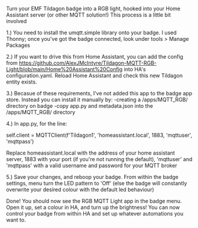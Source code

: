 Turn your EMF Tildagon badge into a RGB light, hooked into your Home Assistant server (or other MQTT solution!) 
This process is a little bit involved

1.) You need to install the umqtt.simple library onto your badge. I used Thonny; once you've got the badge connected, look under tools > Manage Packages

2.) If you want to drive this from Home Assistant, you can add the config from https://github.com/AlexJMcIntyre/Tildagon-MQTT-RGB-Light/blob/main/Home%20Assistant%20Config into HA's configuration.yaml. Reload Home Assistant and check this new Tildagon entity exists. 

3.) Becasue of these requirements, I've not added this app to the badge app store. Instead you can install it manually by:
	 -creating a /apps/MQTT_RGB/ directory on badge 
	 -copy app.py and metadata.json into the /apps/MQTT_RGB/ directory

4.) In app.py, for the line:

self.client = MQTTClient(f'Tildagon1', 'homeassistant.local', 1883, 'mqttuser', 'mqttpass')

Replace homeassistant.local with the address of your home assistant server, 1883 with your port (if you're not running the default), 'mqttuser' and 'mqttpass' with a valid username and password for your MQTT broker
 
5.) Save your changes, and reboop your badge. From within the badge settings, menu turn the LED pattern to 'Off' (else the badge will constantly overwrite your desired colour with the default led behaviour)

Done! You should now see the RGB MQTT Light app in the badge menu. Open it up, set a colour in HA, and turn up the brightness! You can now control your badge from within HA and set up whatever automations you want to. 
